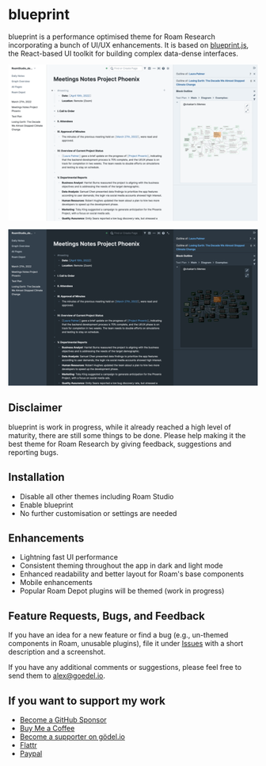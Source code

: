 # blueprint

blueprint is a performance optimised theme for Roam Research incorporating a bunch of UI/UX enhancements. It is based on [blueprint.js](https://blueprintjs.com), the React-based UI toolkit for building complex data-dense interfaces.

![](https://github.com/rcvd/blueprint/raw/main/screenshots/light.png)

![](https://github.com/rcvd/blueprint/raw/main/screenshots/dark.png)

## Disclaimer

blueprint is work in progress, while it already reached a high level of maturity, there are still some things to be done. Please help making it the best theme for Roam Research by giving feedback, suggestions and reporting bugs.

## Installation

- Disable all other themes including Roam Studio
- Enable blueprint
- No further customisation or settings are needed
 
## Enhancements

- Lightning fast UI performance
- Consistent theming throughout the app in dark and light mode
- Enhanced readability and better layout for Roam's base components
- Mobile enhancements
- Popular Roam Depot plugins will be themed (work in progress)

## Feature Requests, Bugs, and Feedback

If you have an idea for a new feature or find a bug (e.g., un-themed components in Roam, unusable plugins), file it under [Issues](https://github.com/rcvd/blueprint/issues) with a short description and a screenshot.

If you have any additional comments or suggestions, please feel free to send them to [alex@goedel.io](mailto:alex@goedel.io).

## If you want to support my work

- [Become a GitHub Sponsor](https://github.com/sponsors/rcvd)
- [Buy Me a Coffee](https://www.buymeacoffee.com/rcvdio)
- [Become a supporter on gödel.io](https://www.goedel.io/subscribe?utm_medium=web&utm_source=subscribe-widget&utm_content=47299057)
- [Flattr](https://flattr.com/@rcvd)
- [Paypal](https://paypal.me/rcvd)
